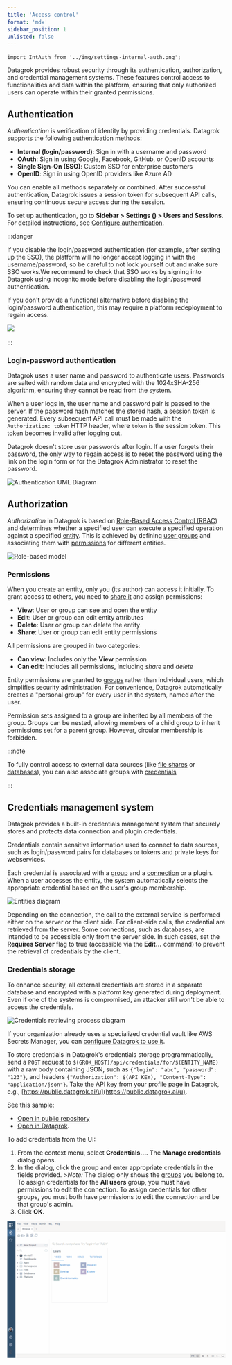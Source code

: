 ```yaml
---
title: 'Access control'
format: 'mdx'
sidebar_position: 1
unlisted: false
---
```


```mdx-code-block
import IntAuth from '../img/settings-internal-auth.png';
```

Datagrok provides robust security through its authentication, authorization, and credential management systems. These features control access to functionalities and data within the platform, ensuring that only authorized users can operate within their granted permissions.

## Authentication

_Authentication_ is verification of identity by providing credentials. Datagrok supports the following authentication methods:

* **Internal (login/password)**: Sign in with a username and password
* **OAuth**: Sign in using Google, Facebook, GitHub, or OpenID accounts
* **Single Sign-On (SSO)**: Custom SSO for enterprise customers
* **OpenID**: Sign in using OpenID providers like Azure AD 

You can enable all methods separately or combined. After successful
authentication, Datagrok issues a session token for subsequent API calls,
ensuring continuous secure access during the session.

To set up authentication, go to **Sidebar > Settings (<FAIcon icon="fa-solid fa-gear"/>) > Users and Sessions**. For detailed instructions, see [Configure authentication](../../deploy/complete-setup/configure-auth.md).

:::danger

If you disable the login/password authentication (for example, after
setting up the SSO), the platform will no longer accept logging in with the username/password, so 
be careful to not lock yourself out and make sure SSO works.We recommend to check that SSO works by signing into Datagrok
using incognito mode before disabling the login/password authentication. 

If you don't provide a functional alternative before disabling the login/password authentication, 
this may require a platform redeployment to regain access.

<img src={IntAuth} width="200" />

:::

### Login-password authentication

Datagrok uses a user name and password to authenticate users. Passwords are
salted with random data and encrypted with the 1024xSHA-256 algorithm, ensuring
they cannot be read from the system.

When a user logs in, the user name and password pair is passed to the server. If
the password hash matches the stored hash, a session token is generated. Every
subsequent API call must be made with the `Authorization: token` HTTP header,
where `token` is the session token. This token becomes invalid after logging out.

Datagrok doesn't store user passwords after login. If a user forgets their
password, the only way to regain access is to reset the password using the link
on the login form or for the Datagrok Administrator to reset the password. 

![Authentication UML Diagram](../../uploads/features/login-signup.png "Authentication UML Diagram")

## Authorization 

_Authorization_ in Datagrok is based on [Role-Based Access Control (RBAC)](https://en.wikipedia.org/wiki/Role-based_access_control) and determines whether a specified user can execute a specified operation against a specified [entity](../../datagrok/concepts/objects.md). This is achieved by defining [user groups](users-and-groups.md#groups) and associating them with [permissions](#permissions) for different entities.

![Role-based model](../../uploads/security/role-based-model.png "Role-based model")

### Permissions

When you create an entity, only you (its author) can access it initially. To grant access to others, you need to [share it](../../datagrok/navigation/basic-tasks/basic-tasks.md#share) and assign permissions:

* **View**: User or group can see and open the entity
* **Edit**: User or group can edit entity attributes 
* **Delete**: User or group can delete the entity 
* **Share**: User or group can edit entity permissions

All permissions are grouped in two categories:
   * **Can view**: Includes only the **View** permission
   * **Can edit**: Includes all permissions, including _share_ and _delete_

Entity permissions are granted to [groups](users-and-groups.md#groups) rather
than individual users, which simplifies security administration. For
convenience, Datagrok automatically creates a "personal group" for every user in
the system, named after the user.

Permission sets assigned to a group are inherited by all members of the group.
Groups can be nested, allowing members of a child group to inherit permissions
set for a parent group. However, circular membership is forbidden.

:::note

To fully control access to external data sources (like [file shares](../../access/files/files.md) or
[databases](../../access/databases/databases.md)), you can also associate groups with
[credentials](#credentials-management-system)

:::

## Credentials management system

Datagrok provides a built-in credentials management system that securely stores
and protects data connection and plugin credentials. 

Credentials contain sensitive
information used to connect to data sources, such as login/password pairs for
databases or tokens and private keys for webservices.

Each credential is associated with a
[group](../access-control/users-and-groups.md#groups) and a
[connection](../../access/access.md#data-connection) or a plugin. When a user accesses the entity, the system automatically selects the appropriate credential based on
the user's group membership.

![Entities diagram](../../uploads/security/credentials-entities-diagram.png "Entities diagram")

Depending on the connection, the call to the external service is performed
either on the server or the client side. For client-side calls, the credential
are retrieved from the server. Some connections, such as databases, are intended
to be accessible only from the server side. In such cases, set the
**Requires Server** flag to true (accessible via the **Edit...** command) to prevent
the retrieval of credentials by the client. 

### Credentials storage

To enhance security, all external credentials are stored in a separate database
and encrypted with a platform key generated during deployment. Even if one of
the systems is compromised, an attacker still won't be able to access the
credentials.

![Credentials retrieving process diagram](../../uploads/security/credentials-fetch-diagram.png "Credentials retrieving process diagram")

If your organization already uses a specialized credential vault like AWS
Secrets Manager, you can [configure Datagrok to use it](data-connection-credentials.md).

To store credentials in Datagrok's credentials storage programmatically, send a `POST` request to `$(GROK_HOST)/api/credentials/for/$(ENTITY_NAME)` with a raw body containing JSON, such as `{"login": "abc", "password": "123"}`, and headers `{"Authorization": $(API_KEY), "Content-Type": "application/json"}`. Take the API key from your profile page in Datagrok, e.g., [https://public.datagrok.ai/u](https://public.datagrok.ai/u).

See this sample: 

* [Open in public repository](https://github.com/datagrok-ai/public/blob/master/packages/ApiSamples/scripts/misc/package-credentials.js)
* [Open in Datagrok](https://public.datagrok.ai/e/ApiSamples:PackageCredentials).

To add credentials from the UI: 

1. From the context menu, select **Credentials...**. The **Manage credentials** dialog opens.
1. In the dialog, click the group and enter appropriate credentials in the fields provided.
       >_Note:_ The dialog only shows the [groups](users-and-groups.md#groups) you belong to. To assign credentials for the **All users** group, you must have permissions to edit the connection. To assign credentials for other groups, you must both have permissions to edit the connection and be that group's admin.
1. Click **OK**.

![](../img/connection-credentials-by-group.gif)
